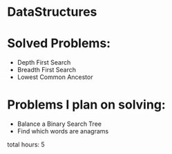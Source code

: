 # DataStructures

# Solved Problems:
* Depth First Search 
* Breadth First Search 
* Lowest Common Ancestor 

# Problems I plan on solving:
* Balance a Binary Search Tree
* Find which words are anagrams

total hours: 5

